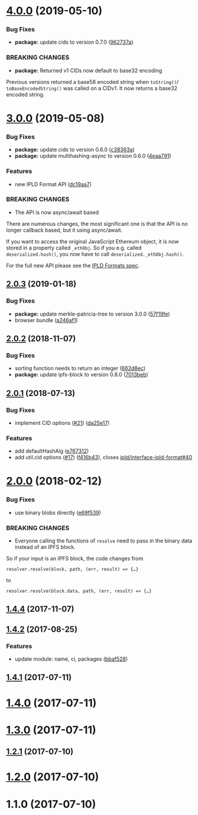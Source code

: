 <a name="4.0.0"></a>
# [4.0.0](https://github.com/ipld/js-ipld-ethereum/compare/v3.0.0...v4.0.0) (2019-05-10)


### Bug Fixes

* **package:** update cids to version 0.7.0 ([962737a](https://github.com/ipld/js-ipld-ethereum/commit/962737a))


### BREAKING CHANGES

* **package:** Returned v1 CIDs now default to base32 encoding

Previous versions returned a base58 encoded string when `toString()`/
`toBaseEncodedString()` was called on a CIDv1. It now returns a base32
encoded string.



<a name="3.0.0"></a>
# [3.0.0](https://github.com/ipld/js-ipld-ethereum/compare/v2.0.3...v3.0.0) (2019-05-08)


### Bug Fixes

* **package:** update cids to version 0.6.0 ([c38363a](https://github.com/ipld/js-ipld-ethereum/commit/c38363a))
* **package:** update multihashing-async to version 0.6.0 ([4eaa791](https://github.com/ipld/js-ipld-ethereum/commit/4eaa791))


### Features

* new IPLD Format API ([dc19aa7](https://github.com/ipld/js-ipld-ethereum/commit/dc19aa7))


### BREAKING CHANGES

* The API is now async/await based

There are numerous changes, the most significant one is that the API
is no longer callback based, but it using async/await.

If you want to access the original JavaScript Ethereum object, it is
now stored in a property called `_ethObj`. So if you e.g. called
`deserialized.hash()`, you now have to call
`deserialized._ethObj.hash()`.

For the full new API please see the [IPLD Formats spec].

[IPLD Formats spec]: https://github.com/ipld/interface-ipld-format



<a name="2.0.3"></a>
## [2.0.3](https://github.com/ipld/js-ipld-ethereum/compare/v2.0.2...v2.0.3) (2019-01-18)


### Bug Fixes

* **package:** update merkle-patricia-tree to version 3.0.0 ([57f19fe](https://github.com/ipld/js-ipld-ethereum/commit/57f19fe))
* browser bundle ([a246af1](https://github.com/ipld/js-ipld-ethereum/commit/a246af1))



<a name="2.0.2"></a>
## [2.0.2](https://github.com/ipld/js-ipld-ethereum/compare/v2.0.1...v2.0.2) (2018-11-07)


### Bug Fixes

* sorting function needs to return an integer ([662d8ec](https://github.com/ipld/js-ipld-ethereum/commit/662d8ec))
* **package:** update ipfs-block to version 0.8.0 ([7013beb](https://github.com/ipld/js-ipld-ethereum/commit/7013beb))



<a name="2.0.1"></a>
## [2.0.1](https://github.com/ipld/js-ipld-ethereum/compare/v2.0.0...v2.0.1) (2018-07-13)


### Bug Fixes

* implement CID options ([#21](https://github.com/ipld/js-ipld-ethereum/issues/21)) ([da25e17](https://github.com/ipld/js-ipld-ethereum/commit/da25e17))


### Features

* add defaultHashAlg ([e767312](https://github.com/ipld/js-ipld-ethereum/commit/e767312))
* add util.cid options ([#17](https://github.com/ipld/js-ipld-ethereum/issues/17)) ([f416b43](https://github.com/ipld/js-ipld-ethereum/commit/f416b43)), closes [ipld/interface-ipld-format#40](https://github.com/ipld/interface-ipld-format/issues/40)



<a name="2.0.0"></a>
# [2.0.0](https://github.com/ipld/js-ipld-ethereum/compare/v1.4.4...v2.0.0) (2018-02-12)


### Bug Fixes

* use binary blobs directly ([e69f539](https://github.com/ipld/js-ipld-ethereum/commit/e69f539))


### BREAKING CHANGES

* Everyone calling the functions of `resolve` need to
pass in the binary data instead of an IPFS block.

So if your input is an IPFS block, the code changes from

    resolver.resolve(block, path, (err, result) => {…}

to

    resolver.resolve(block.data, path, (err, result) => {…}



<a name="1.4.4"></a>
## [1.4.4](https://github.com/ipld/js-ipld-ethereum/compare/v1.4.2...v1.4.4) (2017-11-07)



<a name="1.4.2"></a>
## [1.4.2](https://github.com/ipld/js-ipld-ethereum/compare/v1.4.1...v1.4.2) (2017-08-25)


### Features

* update module: name, ci, packages ([bbaf528](https://github.com/ipld/js-ipld-ethereum/commit/bbaf528))



<a name="1.4.1"></a>
## [1.4.1](https://github.com/ipld/js-ipld-ethereum/compare/v1.4.0...v1.4.1) (2017-07-11)



<a name="1.4.0"></a>
# [1.4.0](https://github.com/ipld/js-ipld-ethereum/compare/v1.3.0...v1.4.0) (2017-07-11)



<a name="1.3.0"></a>
# [1.3.0](https://github.com/ipld/js-ipld-ethereum/compare/v1.2.1...v1.3.0) (2017-07-11)



<a name="1.2.1"></a>
## [1.2.1](https://github.com/ipld/js-ipld-ethereum/compare/v1.2.0...v1.2.1) (2017-07-10)



<a name="1.2.0"></a>
# [1.2.0](https://github.com/ipld/js-ipld-ethereum/compare/v1.1.0...v1.2.0) (2017-07-10)



<a name="1.1.0"></a>
# 1.1.0 (2017-07-10)



